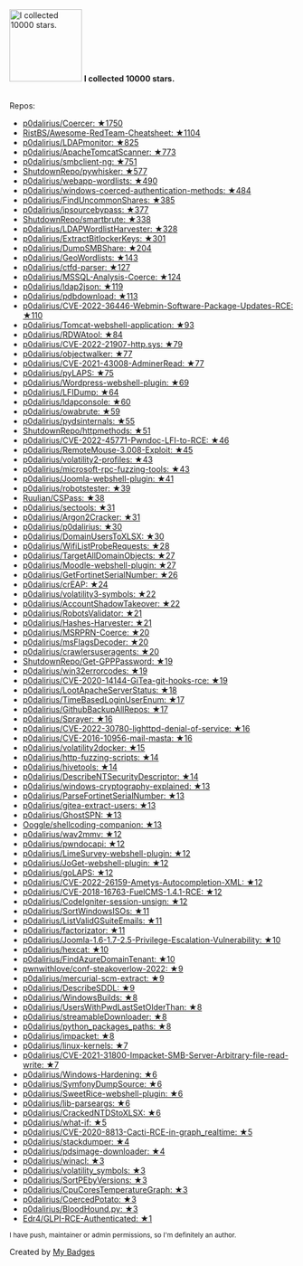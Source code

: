 <img src="https://my-badges.github.io/my-badges/stars-10000.png" alt="I collected 10000 stars." title="I collected 10000 stars." width="128">
<strong>I collected 10000 stars.</strong>
<br><br>

Repos:

* <a href="https://github.com/p0dalirius/Coercer">p0dalirius/Coercer: ★1750</a>
* <a href="https://github.com/RistBS/Awesome-RedTeam-Cheatsheet">RistBS/Awesome-RedTeam-Cheatsheet: ★1104</a>
* <a href="https://github.com/p0dalirius/LDAPmonitor">p0dalirius/LDAPmonitor: ★825</a>
* <a href="https://github.com/p0dalirius/ApacheTomcatScanner">p0dalirius/ApacheTomcatScanner: ★773</a>
* <a href="https://github.com/p0dalirius/smbclient-ng">p0dalirius/smbclient-ng: ★751</a>
* <a href="https://github.com/ShutdownRepo/pywhisker">ShutdownRepo/pywhisker: ★577</a>
* <a href="https://github.com/p0dalirius/webapp-wordlists">p0dalirius/webapp-wordlists: ★490</a>
* <a href="https://github.com/p0dalirius/windows-coerced-authentication-methods">p0dalirius/windows-coerced-authentication-methods: ★484</a>
* <a href="https://github.com/p0dalirius/FindUncommonShares">p0dalirius/FindUncommonShares: ★385</a>
* <a href="https://github.com/p0dalirius/ipsourcebypass">p0dalirius/ipsourcebypass: ★377</a>
* <a href="https://github.com/ShutdownRepo/smartbrute">ShutdownRepo/smartbrute: ★338</a>
* <a href="https://github.com/p0dalirius/LDAPWordlistHarvester">p0dalirius/LDAPWordlistHarvester: ★328</a>
* <a href="https://github.com/p0dalirius/ExtractBitlockerKeys">p0dalirius/ExtractBitlockerKeys: ★301</a>
* <a href="https://github.com/p0dalirius/DumpSMBShare">p0dalirius/DumpSMBShare: ★204</a>
* <a href="https://github.com/p0dalirius/GeoWordlists">p0dalirius/GeoWordlists: ★143</a>
* <a href="https://github.com/p0dalirius/ctfd-parser">p0dalirius/ctfd-parser: ★127</a>
* <a href="https://github.com/p0dalirius/MSSQL-Analysis-Coerce">p0dalirius/MSSQL-Analysis-Coerce: ★124</a>
* <a href="https://github.com/p0dalirius/ldap2json">p0dalirius/ldap2json: ★119</a>
* <a href="https://github.com/p0dalirius/pdbdownload">p0dalirius/pdbdownload: ★113</a>
* <a href="https://github.com/p0dalirius/CVE-2022-36446-Webmin-Software-Package-Updates-RCE">p0dalirius/CVE-2022-36446-Webmin-Software-Package-Updates-RCE: ★110</a>
* <a href="https://github.com/p0dalirius/Tomcat-webshell-application">p0dalirius/Tomcat-webshell-application: ★93</a>
* <a href="https://github.com/p0dalirius/RDWAtool">p0dalirius/RDWAtool: ★84</a>
* <a href="https://github.com/p0dalirius/CVE-2022-21907-http.sys">p0dalirius/CVE-2022-21907-http.sys: ★79</a>
* <a href="https://github.com/p0dalirius/objectwalker">p0dalirius/objectwalker: ★77</a>
* <a href="https://github.com/p0dalirius/CVE-2021-43008-AdminerRead">p0dalirius/CVE-2021-43008-AdminerRead: ★77</a>
* <a href="https://github.com/p0dalirius/pyLAPS">p0dalirius/pyLAPS: ★75</a>
* <a href="https://github.com/p0dalirius/Wordpress-webshell-plugin">p0dalirius/Wordpress-webshell-plugin: ★69</a>
* <a href="https://github.com/p0dalirius/LFIDump">p0dalirius/LFIDump: ★64</a>
* <a href="https://github.com/p0dalirius/ldapconsole">p0dalirius/ldapconsole: ★60</a>
* <a href="https://github.com/p0dalirius/owabrute">p0dalirius/owabrute: ★59</a>
* <a href="https://github.com/p0dalirius/pydsinternals">p0dalirius/pydsinternals: ★55</a>
* <a href="https://github.com/ShutdownRepo/httpmethods">ShutdownRepo/httpmethods: ★51</a>
* <a href="https://github.com/p0dalirius/CVE-2022-45771-Pwndoc-LFI-to-RCE">p0dalirius/CVE-2022-45771-Pwndoc-LFI-to-RCE: ★46</a>
* <a href="https://github.com/p0dalirius/RemoteMouse-3.008-Exploit">p0dalirius/RemoteMouse-3.008-Exploit: ★45</a>
* <a href="https://github.com/p0dalirius/volatility2-profiles">p0dalirius/volatility2-profiles: ★43</a>
* <a href="https://github.com/p0dalirius/microsoft-rpc-fuzzing-tools">p0dalirius/microsoft-rpc-fuzzing-tools: ★43</a>
* <a href="https://github.com/p0dalirius/Joomla-webshell-plugin">p0dalirius/Joomla-webshell-plugin: ★41</a>
* <a href="https://github.com/p0dalirius/robotstester">p0dalirius/robotstester: ★39</a>
* <a href="https://github.com/Ruulian/CSPass">Ruulian/CSPass: ★38</a>
* <a href="https://github.com/p0dalirius/sectools">p0dalirius/sectools: ★31</a>
* <a href="https://github.com/p0dalirius/Argon2Cracker">p0dalirius/Argon2Cracker: ★31</a>
* <a href="https://github.com/p0dalirius/p0dalirius">p0dalirius/p0dalirius: ★30</a>
* <a href="https://github.com/p0dalirius/DomainUsersToXLSX">p0dalirius/DomainUsersToXLSX: ★30</a>
* <a href="https://github.com/p0dalirius/WifiListProbeRequests">p0dalirius/WifiListProbeRequests: ★28</a>
* <a href="https://github.com/p0dalirius/TargetAllDomainObjects">p0dalirius/TargetAllDomainObjects: ★27</a>
* <a href="https://github.com/p0dalirius/Moodle-webshell-plugin">p0dalirius/Moodle-webshell-plugin: ★27</a>
* <a href="https://github.com/p0dalirius/GetFortinetSerialNumber">p0dalirius/GetFortinetSerialNumber: ★26</a>
* <a href="https://github.com/p0dalirius/crEAP">p0dalirius/crEAP: ★24</a>
* <a href="https://github.com/p0dalirius/volatility3-symbols">p0dalirius/volatility3-symbols: ★22</a>
* <a href="https://github.com/p0dalirius/AccountShadowTakeover">p0dalirius/AccountShadowTakeover: ★22</a>
* <a href="https://github.com/p0dalirius/RobotsValidator">p0dalirius/RobotsValidator: ★21</a>
* <a href="https://github.com/p0dalirius/Hashes-Harvester">p0dalirius/Hashes-Harvester: ★21</a>
* <a href="https://github.com/p0dalirius/MSRPRN-Coerce">p0dalirius/MSRPRN-Coerce: ★20</a>
* <a href="https://github.com/p0dalirius/msFlagsDecoder">p0dalirius/msFlagsDecoder: ★20</a>
* <a href="https://github.com/p0dalirius/crawlersuseragents">p0dalirius/crawlersuseragents: ★20</a>
* <a href="https://github.com/ShutdownRepo/Get-GPPPassword">ShutdownRepo/Get-GPPPassword: ★19</a>
* <a href="https://github.com/p0dalirius/win32errorcodes">p0dalirius/win32errorcodes: ★19</a>
* <a href="https://github.com/p0dalirius/CVE-2020-14144-GiTea-git-hooks-rce">p0dalirius/CVE-2020-14144-GiTea-git-hooks-rce: ★19</a>
* <a href="https://github.com/p0dalirius/LootApacheServerStatus">p0dalirius/LootApacheServerStatus: ★18</a>
* <a href="https://github.com/p0dalirius/TimeBasedLoginUserEnum">p0dalirius/TimeBasedLoginUserEnum: ★17</a>
* <a href="https://github.com/p0dalirius/GithubBackupAllRepos">p0dalirius/GithubBackupAllRepos: ★17</a>
* <a href="https://github.com/p0dalirius/Sprayer">p0dalirius/Sprayer: ★16</a>
* <a href="https://github.com/p0dalirius/CVE-2022-30780-lighttpd-denial-of-service">p0dalirius/CVE-2022-30780-lighttpd-denial-of-service: ★16</a>
* <a href="https://github.com/p0dalirius/CVE-2016-10956-mail-masta">p0dalirius/CVE-2016-10956-mail-masta: ★16</a>
* <a href="https://github.com/p0dalirius/volatility2docker">p0dalirius/volatility2docker: ★15</a>
* <a href="https://github.com/p0dalirius/http-fuzzing-scripts">p0dalirius/http-fuzzing-scripts: ★14</a>
* <a href="https://github.com/p0dalirius/hivetools">p0dalirius/hivetools: ★14</a>
* <a href="https://github.com/p0dalirius/DescribeNTSecurityDescriptor">p0dalirius/DescribeNTSecurityDescriptor: ★14</a>
* <a href="https://github.com/p0dalirius/windows-cryptography-explained">p0dalirius/windows-cryptography-explained: ★13</a>
* <a href="https://github.com/p0dalirius/ParseFortinetSerialNumber">p0dalirius/ParseFortinetSerialNumber: ★13</a>
* <a href="https://github.com/p0dalirius/gitea-extract-users">p0dalirius/gitea-extract-users: ★13</a>
* <a href="https://github.com/p0dalirius/GhostSPN">p0dalirius/GhostSPN: ★13</a>
* <a href="https://github.com/Ooggle/shellcoding-companion">Ooggle/shellcoding-companion: ★13</a>
* <a href="https://github.com/p0dalirius/wav2mmv">p0dalirius/wav2mmv: ★12</a>
* <a href="https://github.com/p0dalirius/pwndocapi">p0dalirius/pwndocapi: ★12</a>
* <a href="https://github.com/p0dalirius/LimeSurvey-webshell-plugin">p0dalirius/LimeSurvey-webshell-plugin: ★12</a>
* <a href="https://github.com/p0dalirius/JoGet-webshell-plugin">p0dalirius/JoGet-webshell-plugin: ★12</a>
* <a href="https://github.com/p0dalirius/goLAPS">p0dalirius/goLAPS: ★12</a>
* <a href="https://github.com/p0dalirius/CVE-2022-26159-Ametys-Autocompletion-XML">p0dalirius/CVE-2022-26159-Ametys-Autocompletion-XML: ★12</a>
* <a href="https://github.com/p0dalirius/CVE-2018-16763-FuelCMS-1.4.1-RCE">p0dalirius/CVE-2018-16763-FuelCMS-1.4.1-RCE: ★12</a>
* <a href="https://github.com/p0dalirius/CodeIgniter-session-unsign">p0dalirius/CodeIgniter-session-unsign: ★12</a>
* <a href="https://github.com/p0dalirius/SortWindowsISOs">p0dalirius/SortWindowsISOs: ★11</a>
* <a href="https://github.com/p0dalirius/ListValidGSuiteEmails">p0dalirius/ListValidGSuiteEmails: ★11</a>
* <a href="https://github.com/p0dalirius/factorizator">p0dalirius/factorizator: ★11</a>
* <a href="https://github.com/p0dalirius/Joomla-1.6-1.7-2.5-Privilege-Escalation-Vulnerability">p0dalirius/Joomla-1.6-1.7-2.5-Privilege-Escalation-Vulnerability: ★10</a>
* <a href="https://github.com/p0dalirius/hexcat">p0dalirius/hexcat: ★10</a>
* <a href="https://github.com/p0dalirius/FindAzureDomainTenant">p0dalirius/FindAzureDomainTenant: ★10</a>
* <a href="https://github.com/pwnwithlove/conf-steakoverlow-2022">pwnwithlove/conf-steakoverlow-2022: ★9</a>
* <a href="https://github.com/p0dalirius/mercurial-scm-extract">p0dalirius/mercurial-scm-extract: ★9</a>
* <a href="https://github.com/p0dalirius/DescribeSDDL">p0dalirius/DescribeSDDL: ★9</a>
* <a href="https://github.com/p0dalirius/WindowsBuilds">p0dalirius/WindowsBuilds: ★8</a>
* <a href="https://github.com/p0dalirius/UsersWithPwdLastSetOlderThan">p0dalirius/UsersWithPwdLastSetOlderThan: ★8</a>
* <a href="https://github.com/p0dalirius/streamableDownloader">p0dalirius/streamableDownloader: ★8</a>
* <a href="https://github.com/p0dalirius/python_packages_paths">p0dalirius/python_packages_paths: ★8</a>
* <a href="https://github.com/p0dalirius/impacket">p0dalirius/impacket: ★8</a>
* <a href="https://github.com/p0dalirius/linux-kernels">p0dalirius/linux-kernels: ★7</a>
* <a href="https://github.com/p0dalirius/CVE-2021-31800-Impacket-SMB-Server-Arbitrary-file-read-write">p0dalirius/CVE-2021-31800-Impacket-SMB-Server-Arbitrary-file-read-write: ★7</a>
* <a href="https://github.com/p0dalirius/Windows-Hardening">p0dalirius/Windows-Hardening: ★6</a>
* <a href="https://github.com/p0dalirius/SymfonyDumpSource">p0dalirius/SymfonyDumpSource: ★6</a>
* <a href="https://github.com/p0dalirius/SweetRice-webshell-plugin">p0dalirius/SweetRice-webshell-plugin: ★6</a>
* <a href="https://github.com/p0dalirius/lib-parseargs">p0dalirius/lib-parseargs: ★6</a>
* <a href="https://github.com/p0dalirius/CrackedNTDStoXLSX">p0dalirius/CrackedNTDStoXLSX: ★6</a>
* <a href="https://github.com/p0dalirius/what-if">p0dalirius/what-if: ★5</a>
* <a href="https://github.com/p0dalirius/CVE-2020-8813-Cacti-RCE-in-graph_realtime">p0dalirius/CVE-2020-8813-Cacti-RCE-in-graph_realtime: ★5</a>
* <a href="https://github.com/p0dalirius/stackdumper">p0dalirius/stackdumper: ★4</a>
* <a href="https://github.com/p0dalirius/pdsimage-downloader">p0dalirius/pdsimage-downloader: ★4</a>
* <a href="https://github.com/p0dalirius/winacl">p0dalirius/winacl: ★3</a>
* <a href="https://github.com/p0dalirius/volatility_symbols">p0dalirius/volatility_symbols: ★3</a>
* <a href="https://github.com/p0dalirius/SortPEbyVersions">p0dalirius/SortPEbyVersions: ★3</a>
* <a href="https://github.com/p0dalirius/CpuCoresTemperatureGraph">p0dalirius/CpuCoresTemperatureGraph: ★3</a>
* <a href="https://github.com/p0dalirius/CoercedPotato">p0dalirius/CoercedPotato: ★3</a>
* <a href="https://github.com/p0dalirius/BloodHound.py">p0dalirius/BloodHound.py: ★3</a>
* <a href="https://github.com/Edr4/GLPI-RCE-Authenticated">Edr4/GLPI-RCE-Authenticated: ★1</a>

<sup>I have push, maintainer or admin permissions, so I'm definitely an author.<sup>



Created by <a href="https://github.com/my-badges/my-badges">My Badges</a>